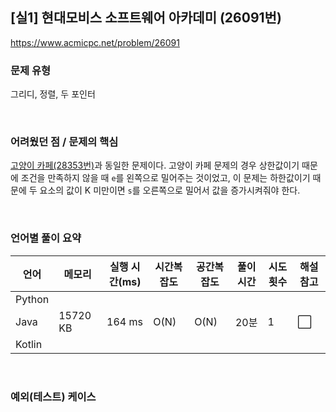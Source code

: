 ## [실1] 현대모비스 소프트웨어 아카데미 (26091번)

https://www.acmicpc.net/problem/26091

### 문제 유형

그리디, 정렬, 두 포인터

<br>

### 어려웠던 점 / 문제의 핵심

[고양이 카페(28353번)](https://www.acmicpc.net/problem/28353)과 동일한 문제이다. 고양이 카페 문제의 경우 상한값이기 때문에 조건을 만족하지 않을 때  `e`를 왼쪽으로 밀어주는 것이었고, 이 문제는 하한값이기 때문에 두 요소의 값이 K 미만이면 `s`를 오른쪽으로 밀어서 값을 증가시켜줘야 한다.

<br>

### 언어별 풀이 요약

| 언어   | 메모리   | 실행 시간(ms) | 시간복잡도 | 공간복잡도 | 풀이 시간 | 시도 횟수 | 해설 참고            |
| ------ | -------- | ------------- | ---------- | ---------- | --------- | --------- | -------------------- |
| Python |          |               |            |            |           |           |                      |
| Java   | 15720 KB | 164 ms        | O(N)       | O(N)       | 20분      | 1         | :white_large_square: |
| Kotlin |          |               |            |            |           |           |                      |

<br>

### 예외(테스트) 케이스

```
```

